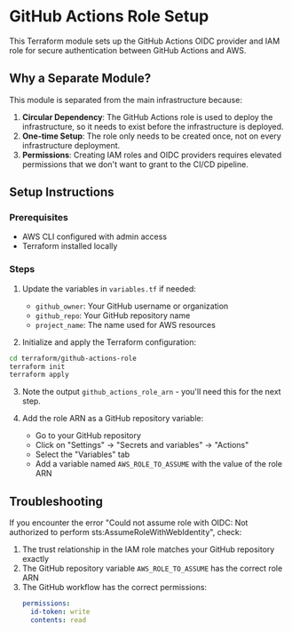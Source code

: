 # GitHub Actions Role Setup

This Terraform module sets up the GitHub Actions OIDC provider and IAM role for secure authentication between GitHub Actions and AWS.

## Why a Separate Module?

This module is separated from the main infrastructure because:

1. **Circular Dependency**: The GitHub Actions role is used to deploy the infrastructure, so it needs to exist before the infrastructure is deployed.
2. **One-time Setup**: The role only needs to be created once, not on every infrastructure deployment.
3. **Permissions**: Creating IAM roles and OIDC providers requires elevated permissions that we don't want to grant to the CI/CD pipeline.

## Setup Instructions

### Prerequisites

- AWS CLI configured with admin access
- Terraform installed locally

### Steps

1. Update the variables in `variables.tf` if needed:
   - `github_owner`: Your GitHub username or organization
   - `github_repo`: Your GitHub repository name
   - `project_name`: The name used for AWS resources

2. Initialize and apply the Terraform configuration:

```bash
cd terraform/github-actions-role
terraform init
terraform apply
```

3. Note the output `github_actions_role_arn` - you'll need this for the next step.

4. Add the role ARN as a GitHub repository variable:
   - Go to your GitHub repository
   - Click on "Settings" → "Secrets and variables" → "Actions"
   - Select the "Variables" tab
   - Add a variable named `AWS_ROLE_TO_ASSUME` with the value of the role ARN

## Troubleshooting

If you encounter the error "Could not assume role with OIDC: Not authorized to perform sts:AssumeRoleWithWebIdentity", check:

1. The trust relationship in the IAM role matches your GitHub repository exactly
2. The GitHub repository variable `AWS_ROLE_TO_ASSUME` has the correct role ARN
3. The GitHub workflow has the correct permissions:
   ```yaml
   permissions:
     id-token: write
     contents: read
   ```
